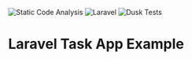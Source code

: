 ![Static Code Analysis](https://github.com/Unicen-Tupar/laravel-crud-demo/workflows/Static%20Code%20Analysis/badge.svg)
![Laravel](https://github.com/Unicen-Tupar/laravel-crud-demo/workflows/Laravel/badge.svg)
![Dusk Tests](https://github.com/Unicen-Tupar/laravel-crud-demo/workflows/Dusk%20Tests/badge.svg)

# Laravel Task App Example
